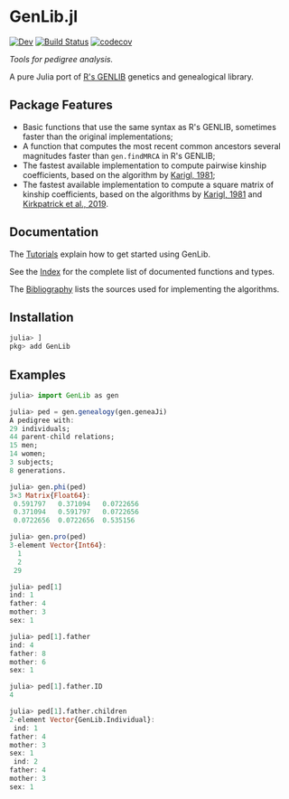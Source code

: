 # GenLib.jl

[![Dev](https://img.shields.io/badge/docs-dev-blue.svg)](https://gphmorin.github.io/GenLib.jl/dev)
[![Build Status](https://github.com/GPhMorin/GenLib.jl/actions/workflows/CI.yml/badge.svg?branch=main)](https://github.com/GPhMorin/GenLib.jl/actions/workflows/CI.yml?query=branch%3Amain)
[![codecov](https://codecov.io/gh/GPhMorin/GenLib.jl/graph/badge.svg?token=3A5C7F4H87)](https://codecov.io/gh/GPhMorin/GenLib.jl)

*Tools for pedigree analysis.*

A pure Julia port of [R's GENLIB](https://cran.r-project.org/web/packages/GENLIB/index.html) genetics and genealogical library.

## Package Features

* Basic functions that use the same syntax as R's GENLIB, sometimes faster than the original implementations;
* A function that computes the most recent common ancestors several magnitudes faster than `gen.findMRCA` in R's GENLIB;
* The fastest available implementation to compute pairwise kinship coefficients, based on the algorithm by [Karigl, 1981](https://gphmorin.github.io/GenLib.jl/dev/bibliography/#Karigl,-1981);
* The fastest available implementation to compute a square matrix of kinship coefficients, based on the algorithms by [Karigl, 1981](https://gphmorin.github.io/GenLib.jl/dev/bibliography/#Karigl,-1981) and [Kirkpatrick et al., 2019](https://gphmorin.github.io/GenLib.jl/dev/bibliography/#Kirkpatrick-et-al.,-2019).

## Documentation

The [Tutorials](https://gphmorin.github.io/GenLib.jl/dev/tutorials/) explain how to get started using GenLib.

See the [Index](https://gphmorin.github.io/GenLib.jl/dev/#main-index) for the complete list of documented functions and types.

The [Bibliography](https://gphmorin.github.io/GenLib.jl/dev/bibliography/) lists the sources used for implementing the algorithms.


## Installation

```julia
julia> ]
pkg> add GenLib
```

## Examples

```julia
julia> import GenLib as gen

julia> ped = gen.genealogy(gen.geneaJi)
A pedigree with:
29 individuals;
44 parent-child relations;
15 men;
14 women;
3 subjects;
8 generations.

julia> gen.phi(ped)
3×3 Matrix{Float64}:
 0.591797   0.371094   0.0722656
 0.371094   0.591797   0.0722656
 0.0722656  0.0722656  0.535156

julia> gen.pro(ped)
3-element Vector{Int64}:
  1
  2
 29

julia> ped[1]
ind: 1
father: 4
mother: 3
sex: 1

julia> ped[1].father
ind: 4
father: 8
mother: 6
sex: 1

julia> ped[1].father.ID
4

julia> ped[1].father.children
2-element Vector{GenLib.Individual}:
 ind: 1
father: 4
mother: 3
sex: 1
 ind: 2
father: 4
mother: 3
sex: 1
```
